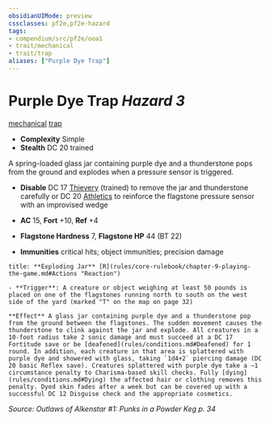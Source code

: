 ```yaml
---
obsidianUIMode: preview
cssclasses: pf2e,pf2e-hazard
tags:
- compendium/src/pf2e/ooa1
- trait/mechanical
- trait/trap
aliases: ["Purple Dye Trap"]
---
```

# Purple Dye Trap *Hazard 3*  
[mechanical](rules/traits/mechanical.md "Mechanical Hazard Trait")  [trap](rules/traits/trap.md "Trap Hazard Trait")  

- **Complexity** Simple
- **Stealth** DC 20 trained  

A spring-loaded glass jar containing purple dye and a thunderstone pops from the ground and explodes when a pressure sensor is triggered.

- **Disable** DC 17 [Thievery](compendium/skills.md#Thievery) (trained) to remove the jar and thunderstone carefully or DC 20 [Athletics](compendium/skills.md#Athletics) to reinforce the flagstone pressure sensor with an improvised wedge  

- **AC** 15, **Fort** +10, **Ref** +4
- **Flagstone Hardness** 7, **Flagstone HP** 44 (BT 22)
- **Immunities** critical hits; object immunities; precision damage

```ad-embed-ability
title: **Exploding Jar** [R](rules/core-rulebook/chapter-9-playing-the-game.md#Actions "Reaction")

- **Trigger**: A creature or object weighing at least 50 pounds is placed on one of the flagstones running north to south on the west side of the yard (marked "T" on the map on page 32)

**Effect** A glass jar containing purple dye and a thunderstone pop from the ground between the flagstones. The sudden movement causes the thunderstone to clink against the jar and explode. All creatures in a 10-foot radius take 2 sonic damage and must succeed at a DC 17 Fortitude save or be [deafened](rules/conditions.md#Deafened) for 1 round. In addition, each creature in that area is splattered with purple dye and showered with glass, taking `1d4+2` piercing damage (DC 20 basic Reflex save). Creatures splattered with purple dye take a –1 circumstance penalty to Charisma-based skill checks. Fully [dying](rules/conditions.md#Dying) the affected hair or clothing removes this penalty. Dyed skin fades after a week but can be covered up with a successful DC 12 Disguise check and the appropriate cosmetics.
```

*Source: Outlaws of Alkenstar #1: Punks in a Powder Keg p. 34*